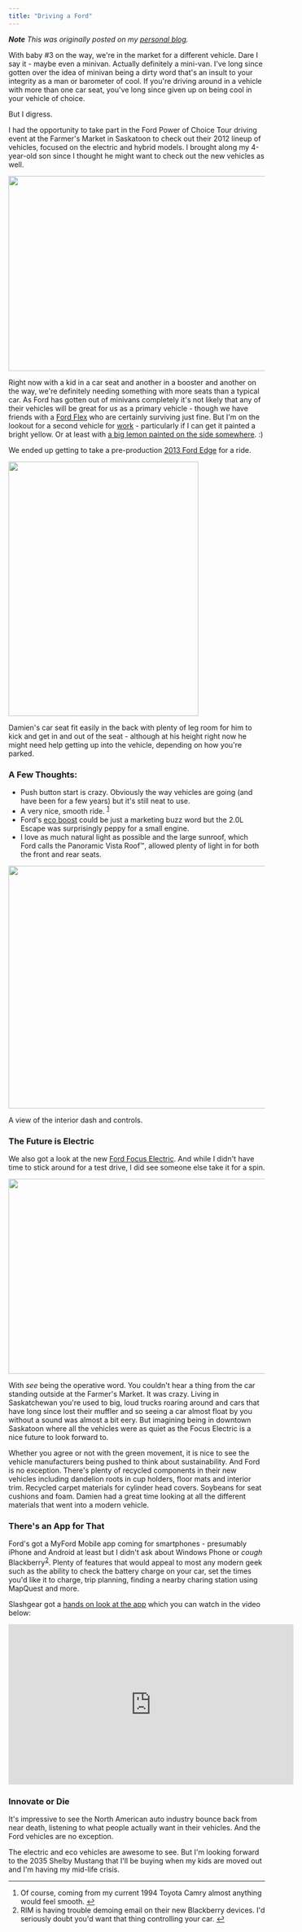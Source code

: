 ```yaml
---
title: "Driving a Ford"
---
```

<p><em><strong>Note</strong> This was originally posted on my <a href="https://chrisenns.com/2012/05/driving-a-ford/">personal blog</a>.</em></p>
<p>With baby #3 on the way, we're in the market for a different vehicle. Dare I say it - maybe even a minivan. Actually definitely a mini-van. I've long since gotten over the idea of minivan being a dirty word that's an insult to your integrity as a man or barometer of cool. If you're driving around in a vehicle with more than one car seat, you've long since given up on being cool in your vehicle of choice.</p>
<p>But I digress.</p>
<p>I had the opportunity to take part in the Ford Power of Choice Tour driving event at the Farmer's Market in Saskatoon to check out their 2012 lineup of vehicles, focused on the electric and hybrid models. I brought along my 4-year-old son since I thought he might want to check out the new vehicles as well.</p>
<p><a href="https://www.minivanmegafun.ca/wp35/wp-content/uploads/2012/05/Ford-Power-of-Choice-Event-Semi.jpg"><img src="https://www.minivanmegafun.ca/wp35/wp-content/uploads/2012/05/Ford-Power-of-Choice-Event-Semi-620x383.jpg" alt="" title="Ford-Power-of-Choice-Event-Semi" width="620" height="383" class="aligncenter size-large wp-image-93" /></a></p>
<p>Right now with a kid in a car seat and another in a booster and another on the way, we're definitely needing something with more seats than a typical car. As Ford has gotten out of minivans completely it's not likely that any of their vehicles will be great for us as a primary vehicle - though we have friends with a <a href="https://www.ford.ca/app/en/fo/year/2013/vehicle/flex.html">Ford Flex</a> who are certainly surviving just fine. But I'm on the lookout for a second vehicle for <a href="https://lemonproductions.ca">work</a> - particularly if I can get it painted a bright yellow. Or at least with <a href="https://chrisenns.com/wpblog/wp-content/uploads/2012/05/lemon-h125.png">a big lemon painted on the side somewhere</a>. :)</p>
<p><!--more--></p>
<p>We ended up getting to take a pre-production <a href="https://www.ford.ca/app/en/fo/year/2013/vehicle/edge.html">2013 Ford Edge</a> for a ride.</p>
<p><a href="https://www.minivanmegafun.ca/wp35/wp-content/uploads/2012/05/4-Year-Old-in-the-Back-of-a-2013-Ford-Escape.jpg"><img src="https://www.minivanmegafun.ca/wp35/wp-content/uploads/2012/05/4-Year-Old-in-the-Back-of-a-2013-Ford-Escape-373x500.jpg" alt="" title="4-Year-Old-in-the-Back-of-a-2013-Ford-Escape" width="373" height="500" class="aligncenter size-large wp-image-90" /></a></p>
<p>Damien's car seat fit easily in the back with plenty of leg room for him to kick and get in and out of the seat - although at his height right now he might need help getting up into the vehicle, depending on how you're parked.</p>
<h3>A Few Thoughts:</h3>
<ul>
<li>Push button start is crazy. Obviously the way vehicles are going (and have been for a few years) but it's still neat to use.</li>
<li>A very nice, smooth ride. <sup id="fnref-24:1"><a href="#fn-24:1" rel="footnote">1</a></sup></li>
<li>Ford's <a href="https://www.ford.ca/app/en/technology.html#eco">eco boost</a> could be just a marketing buzz word but the 2.0L Escape was surprisingly peppy for a small engine.</li>
<li>I love as much natural light as possible and the large sunroof, which Ford calls the Panoramic Vista Roof&#x2122;, allowed plenty of light in for both the front and rear seats.</li>
</ul>
<p><a href="https://www.minivanmegafun.ca/wp35/wp-content/uploads/2012/05/2013-Ford-Escape-Interiro.jpg"><img src="https://www.minivanmegafun.ca/wp35/wp-content/uploads/2012/05/2013-Ford-Escape-Interiro-620x477.jpg" alt="" title="2013-Ford-Escape-Interiro" width="620" height="477" class="aligncenter size-large wp-image-91" /></a></p>
<p>A view of the interior dash and controls.</p>
<h3>The Future is Electric</h3>
<p>We also got a look at the new <a href="https://www.ford.ca/app/en/fo/vehicle/focus_electric.html">Ford Focus Electric</a>. And while I didn't have time to stick around for a test drive, I did see someone else take it for a spin.</p>
<p><a href="https://www.minivanmegafun.ca/wp35/wp-content/uploads/2012/05/Driving-the-Ford-Focus-Electric.jpg"><img src="https://www.minivanmegafun.ca/wp35/wp-content/uploads/2012/05/Driving-the-Ford-Focus-Electric-620x383.jpg" alt="" title="Driving-the-Ford-Focus-Electric" width="620" height="383" class="aligncenter size-large wp-image-92" /></a></p>
<p>With <em>see</em> being the operative word. You couldn't hear a thing from the car standing outside at the Farmer's Market. It was crazy. Living in Saskatchewan you're used to big, loud trucks roaring around and cars that have long since lost their muffler and so seeing a car almost float by you without a sound was almost a bit eery. But imagining being in downtown Saskatoon where all the vehicles were as quiet as the Focus Electric is a nice future to look forward to.</p>
<p>Whether you agree or not with the green movement, it is nice to see the vehicle manufacturers being pushed to think about sustainability. And Ford is no exception. There's plenty of recycled components in their new vehicles including dandelion roots in cup holders, floor mats and interior trim. Recycled carpet materials for cylinder head covers. Soybeans for seat cushions and foam. Damien had a great time looking at all the different materials that went into a modern vehicle.</p>
<h3>There's an App for That</h3>
<p>Ford's got a MyFord Mobile app coming for smartphones - presumably iPhone and Android at least but I didn't ask about Windows Phone or <em>cough</em> Blackberry<sup id="fnref-24:2"><a href="#fn-24:2" rel="footnote">2</a></sup>. Plenty of features that would appeal to most any modern geek such as the ability to check the battery charge on your car, set the times you'd like it to charge, trip planning, finding a nearby charing station using MapQuest and more.</p>
<p>Slashgear got a <a href="https://www.slashgear.com/2012-ford-focus-electric-att-myford-mobile-app-hands-on-08226668/">hands on look at the app</a> which you can watch in the video below:</p>
<p><iframe width="560" height="315" src="https://www.youtube.com/embed/n7uyUFdG2uU?rel=0" frameborder="0" allowfullscreen></iframe></p>
<h3>Innovate or Die</h3>
<p>It's impressive to see the North American auto industry bounce back from near death, listening to what people actually want in their vehicles. And the Ford vehicles are no exception.</p>
<p>The electric and eco vehicles are awesome to see. But I'm looking forward to the 2035 Shelby Mustang that I'll be buying when my kids are moved out and I'm having my mid-life crisis.</p>
<div class="footnotes">
<hr />
<ol>
<li id="fn-24:1">
Of course, coming from my current 1994 Toyota Camry almost anything would feel smooth.&#160;<a href="#fnref-24:1" rev="footnote">&#8617;</a>
</li>
<li id="fn-24:2">
RIM is having trouble demoing email on their new Blackberry devices. I'd seriously doubt you'd want that thing controlling your car.&#160;<a href="#fnref-24:2" rev="footnote">&#8617;</a>
</li>
</ol>
</div>
